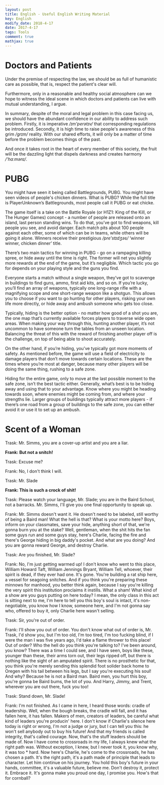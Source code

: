 ```yaml
---
layout: post
title: English - Useful English Writing Material
key: English
modify_date: 2018-4-17
date: 2017-4-17
tags: Tools
comment: true
mathjax: true
---
```


<!--more-->

# Doctors and Patients

Under the premise of respecting the law, we should be as full of humanistic care as possible, that is, respect the patient's clear will.

Furthermore, only in a reasonable and healthy social atmosphere can we hope to witness the ideal scene in which doctors and patients can live with mutual understanding, I argue.

In summary, despite of the moral and legal problem in this case facing us, we should have the abundant confidence in our ability to address such problem. Firstly, it is imperative */ɪm'perətɪv/* that corresponding regulations be introduced. Secondly, it is high time to raise people's awareness of this grim */grɪm/* reality. With our shared efforts, it will only be a matter of time before the problem becomes things of the past.

And once it takes root in the heart of every member of this society, the fruit will be the dazzling light that dispels darkness and creates harmony */'hɑːmənɪ/*.



# PUBG

You might have seen it being called Battlegrounds, PUBG. You might have seen videos of people's chicken dinners.  What is PUBG? While the full title is PlayerUnknown’s Battlegrounds, most people call it PUBG or eat chicke.

The game itself is a take on the Battle Royale (or H1Z1: King of the Kill, or The Hunger Games) concept - a number of people are released onto an island, last person standing wins. To do that, you’ve got to find weapons, kill people you see, and avoid danger. Each match pits about 100 people against each other, some of which can be in teams, while others will be going it alone. Winners receive their prestigious */pre'stɪdʒəs/* ‘winner winner, chicken dinner’ title.

There’s two main tactics for winning in PUBG - go on a rampaging killing spree, or hide away until the time is right. The former will net you slightly more rewards at the end of the game, but it’s negligible. Which tactic you go for depends on your playing style and the guns you find.

Everyone starts a match without a single weapon, they’ve got to scavenge in buildings to find guns, ammo, first aid kits, and so on. If you’re lucky, you’ll find an array of weapons, typically one long-range rifle with a magnifying scope and one short-range weapon like a shotgun. This allows you to choose if you want to go hunting for other players, risking your own life more directly, or hide away and ambush someone who gets too close.

Typically, hiding is the better option - no matter how good of a shot you are, the one map that’s currently available forces players to traverse wide open areas. When making your way through this, hunting another player, it’s not uncommon to have someone turn the tables from an unseen location. Balancing the threat of this with the reward of finishing another player off is the challenge, on top of being able to shoot accurately.

On the other hand, if you’re hiding, you’ve typically got more moments of safety. As mentioned before, the game will use a field of electricity to damage players that don’t move towards certain locations. These are the times where you’re most at danger, because many other players will be doing the same thing, rushing to a safe zone.

Hiding for the entire game, only to move at the last possible moment to the safe zone, isn’t the best tactic either. Generally, what’s best is to be hiding away and using that to your advantage. Know where you might be heading towards soon, where enemies might be coming from, and where your strengths lie. Larger groups of buildings typically attract more players - if there’s one road from a group of buildings to the safe zone, you can either avoid it or use it to set up an ambush.

# Scent of a Woman

Trask: Mr. Simms, you are a cover-up artist and you are a liar.

**Frank: But not a snitch!**

Trask: Excuse me?

Frank: No, I don't think I will.

Trask: Mr. Slade

**Frank: This is such a crock of shit!**

Trask: Please watch your language, Mr. Slade; you are in the Baird School, not a barracks. Mr. Simms, I'll give you one final opportunity to speak up.



Frank: Mr. Simms doesn't want it. He doesn't need to be labeled, still worthy of being a Baird man! What the hell is that? What is your motto here? Boys, inform on your classmates, save your hide, anything short of that, we're gonna burn you at the stake? Well, gentleman, when the shit hits the fan some guys run and some guys stay, here's Charlie, facing the fire and there's George hiding in big daddy's pocket. And what are you doing? And you are gonna reward George, and destroy Charlie.

Trask: Are you finished, Mr. Slade?



Frank: No, I'm just getting warmed up! I don't know who went to this place, William Howard Taft, William Jennings Bryant, William Tell, whoever, their spirit is dead, if they ever had one. It's gone. You're building a rat ship here, a vessel for seagoing snitches. And if you think you're preparing these minnows for manhood, you better think again, because I say you're killing the very spirit this institution proclaims it instills. What a sham! What kind of a show are you guys putting on here today? I mean, the only class in this act is sitting next to me, I'm here to tell you this boy's soul is intact, it's non-negotiable, you know how I know, someone here, and I'm not gonna say who, offered to buy it, only Charlie here wasn't selling.

Trask: Sir, you're out of order.



Frank: I'll show you out of order. You don't know what out of order is, Mr. Trask, I'd show you, but I'm too old, I'm too tired, I'm too fucking blind, if I were the man I was five years ago, I'd take a flame thrower to this place! Out of order? Who the hell do you think you're talking to? I've been around, you know? There was a time I could see, and I have seen, boys like these, younger than these, their arms torn out, their legs ripped off, but there is nothing like the sight of an amputated spirit. There is no prosthetic for that, you think you're merely sending this splendid foot solider back home to Oregen with his tail between his legs, but I say you're executing his soul! And why? Because he is not a Baird man. Baird men, you hurt this boy, you're gonna be Baird bums, the lot of you. And Harry, Jimmy, and Trent, wherever you are out there, fuck you too!

Trask: Stand down, Mr. Slade!



Frank: I'm not finished. As I came in here, I heard those words: cradle of leadership. Well, when the bough breaks, the cradle will fall, and it has fallen here, it has fallen. Makers of men, creators of leaders, be careful what kind of leaders you're producin' here. I don't know if Charlie's silence here today is right or wrong, I'm not a judge or jury, but I can tell you this: he won't sell anybody out to buy his future! And that my friends is called integrity, that's called courage. Now, that's the stuff leaders should be made of. Now I have come to crossroads in my life, I always knew what the right path was. Without exception, I knew, but I never took it, you know why, it was too * hard. Now here's Charlie, he's come to the crossroads, he has chosen a path. It's the right path, it's a path made of principle that leads to character. Let him continue on his journey. You hold this boy's future in your hands, committee, it's a valuable future, believe me. Don't destroy it, protect it. Embrace it. It's gonna make you proud one day, I promise you. How's that for cornball?

